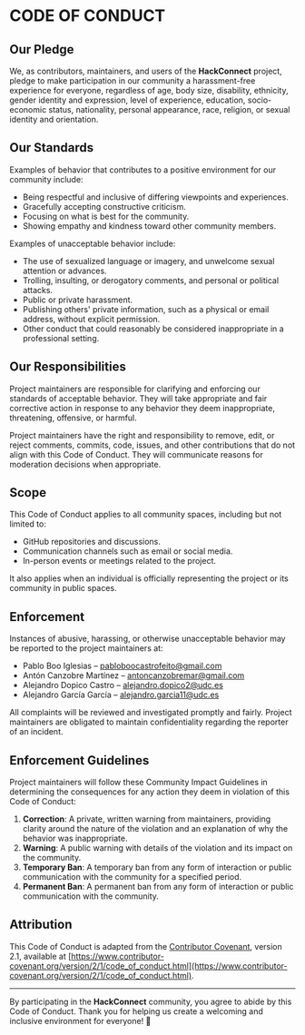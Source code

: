 # CODE OF CONDUCT

## Our Pledge

We, as contributors, maintainers, and users of the **HackConnect** project, pledge to make participation in our community a harassment-free experience for everyone, regardless of age, body size, disability, ethnicity, gender identity and expression, level of experience, education, socio-economic status, nationality, personal appearance, race, religion, or sexual identity and orientation.

## Our Standards

Examples of behavior that contributes to a positive environment for our community include:

- Being respectful and inclusive of differing viewpoints and experiences.
- Gracefully accepting constructive criticism.
- Focusing on what is best for the community.
- Showing empathy and kindness toward other community members.

Examples of unacceptable behavior include:

- The use of sexualized language or imagery, and unwelcome sexual attention or advances.
- Trolling, insulting, or derogatory comments, and personal or political attacks.
- Public or private harassment.
- Publishing others' private information, such as a physical or email address, without explicit permission.
- Other conduct that could reasonably be considered inappropriate in a professional setting.

## Our Responsibilities

Project maintainers are responsible for clarifying and enforcing our standards of acceptable behavior. They will take appropriate and fair corrective action in response to any behavior they deem inappropriate, threatening, offensive, or harmful.

Project maintainers have the right and responsibility to remove, edit, or reject comments, commits, code, issues, and other contributions that do not align with this Code of Conduct. They will communicate reasons for moderation decisions when appropriate.

## Scope

This Code of Conduct applies to all community spaces, including but not limited to:

- GitHub repositories and discussions.
- Communication channels such as email or social media.
- In-person events or meetings related to the project.

It also applies when an individual is officially representing the project or its community in public spaces.

## Enforcement

Instances of abusive, harassing, or otherwise unacceptable behavior may be reported to the project maintainers at:

- Pablo Boo Iglesias – pabloboocastrofeito@gmail.com
- Antón Canzobre Martínez – antoncanzobremar@gmail.com
- Alejandro Dopico Castro – alejandro.dopico2@udc.es
- Alejandro García García – alejandro.garcia11@udc.es

All complaints will be reviewed and investigated promptly and fairly. Project maintainers are obligated to maintain confidentiality regarding the reporter of an incident.

## Enforcement Guidelines

Project maintainers will follow these Community Impact Guidelines in determining the consequences for any action they deem in violation of this Code of Conduct:

1. **Correction**: A private, written warning from maintainers, providing clarity around the nature of the violation and an explanation of why the behavior was inappropriate.
2. **Warning**: A public warning with details of the violation and its impact on the community.
3. **Temporary Ban**: A temporary ban from any form of interaction or public communication with the community for a specified period.
4. **Permanent Ban**: A permanent ban from any form of interaction or public communication with the community.

## Attribution

This Code of Conduct is adapted from the [Contributor Covenant](https://www.contributor-covenant.org), version 2.1, available at [https://www.contributor-covenant.org/version/2/1/code_of_conduct.html](https://www.contributor-covenant.org/version/2/1/code_of_conduct.html).

---

By participating in the **HackConnect** community, you agree to abide by this Code of Conduct. Thank you for helping us create a welcoming and inclusive environment for everyone! 🌟